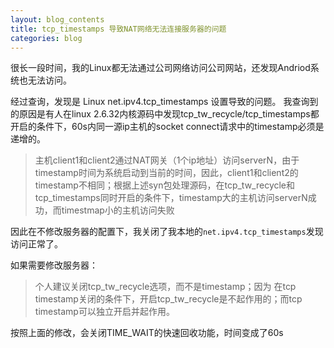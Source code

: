```yaml
---
layout: blog_contents
title: tcp_timestamps 导致NAT网络无法连接服务器的问题
categories: blog
---
```


很长一段时间，我的Linux都无法通过公司网络访问公司网站，还发现Andriod系统也无法访问。

经过查询，发现是 Linux net.ipv4.tcp_timestamps 设置导致的问题。
我查询到的原因是有人在linux 2.6.32内核源码中发现tcp_tw_recycle/tcp_timestamps都开启的条件下，60s内同一源ip主机的socket connect请求中的timestamp必须是递增的。

>主机client1和client2通过NAT网关（1个ip地址）访问serverN，由于timestamp时间为系统启动到当前的时间，因此，client1和client2的timestamp不相同；根据上述syn包处理源码，在tcp_tw_recycle和tcp_timestamps同时开启的条件下，timestamp大的主机访问serverN成功，而timestmap小的主机访问失败

因此在不修改服务器的配置下，我关闭了我本地的`net.ipv4.tcp_timestamps`发现访问正常了。

如果需要修改服务器：
> 个人建议关闭tcp_tw_recycle选项，而不是timestamp；因为 在tcp timestamp关闭的条件下，开启tcp_tw_recycle是不起作用的；而tcp timestamp可以独立开启并起作用。

按照上面的修改，会关闭TIME_WAIT的快速回收功能，时间变成了60s
